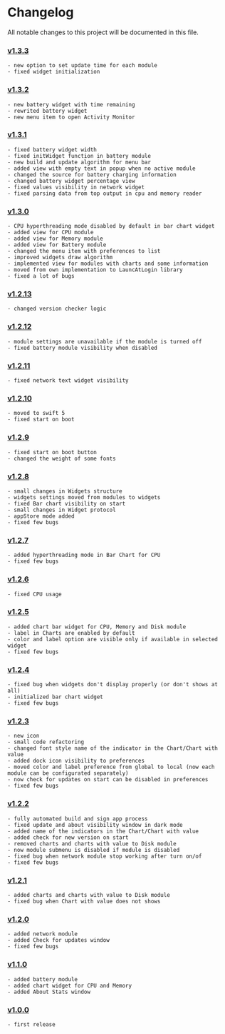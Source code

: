 # Changelog
All notable changes to this project will be documented in this file.

### [v1.3.3]
    - new option to set update time for each module
    - fixed widget initialization

### [v1.3.2]
    - new battery widget with time remaining
    - rewrited battery widget
    - new menu item to open Activity Monitor

### [v1.3.1]
    - fixed battery widget width
    - fixed initWidget function in battery module
    - new build and update algorithm for menu bar
    - added view with empty text in popup when no active module
    - changed the source for battery charging information
    - changed battery widget percentage view
    - fixed values visibility in network widget
    - fixed parsing data from top output in cpu and memory reader

### [v1.3.0]
    - CPU hyperthreading mode disabled by default in bar chart widget
    - added view for CPU module
    - added view for Memory module
    - added view for Battery module
    - changed the menu item with preferences to list
    - improved widgets draw algorithm
    - implemented view for modules with charts and some information
    - moved from own implementation to LauncAtLogin library
    - fixed a lot of bugs

### [v1.2.13]
    - changed version checker logic

### [v1.2.12]
    - module settings are unavailable if the module is turned off
    - fixed battery module visibility when disabled

### [v1.2.11]
    - fixed network text widget visibility

### [v1.2.10]
    - moved to swift 5
    - fixed start on boot

### [v1.2.9]
    - fixed start on boot button
    - changed the weight of some fonts

### [v1.2.8]
    - small changes in Widgets structure
    - widgets settings moved from modules to widgets
    - fixed Bar chart visibility on start
    - small changes in Widget protocol
    - appStore mode added
    - fixed few bugs

### [v1.2.7]
    - added hyperthreading mode in Bar Chart for CPU
    - fixed few bugs

### [v1.2.6]
    - fixed CPU usage

### [v1.2.5]
    - added chart bar widget for CPU, Memory and Disk module
    - label in Charts are enabled by default
    - color and label option are visible only if available in selected widget
    - fixed few bugs

### [v1.2.4]
    - fixed bug when widgets don't display properly (or don't shows at all)
    - initialized bar chart widget
    - fixed few bugs

### [v1.2.3]
    - new icon
    - small code refactoring
    - changed font style name of the indicator in the Chart/Chart with value
    - added dock icon visibility to preferences
    - moved color and label preference from global to local (now each module can be configurated separately)
    - now check for updates on start can be disabled in preferences
    - fixed few bugs

### [v1.2.2]
    - fully automated build and sign app process
    - fixed update and about visibility window in dark mode
    - added name of the indicators in the Chart/Chart with value
    - added check for new version on start
    - removed charts and charts with value to Disk module
    - now module submenu is disabled if module is disabled
    - fixed bug when network module stop working after turn on/of
    - fixed few bugs
    
### [v1.2.1]
    - added charts and charts with value to Disk module
    - fixed bug when Chart with value does not shows

### [v1.2.0]
    - added network module
    - added Check for updates window
    - fixed few bugs

### [v1.1.0]
    - added battery module
    - added chart widget for CPU and Memory
    - added About Stats window

### [v1.0.0]
    - first release

[v1.3.3]: https://github.com/exelban/stats/releases/tag/v1.3.3
[v1.3.2]: https://github.com/exelban/stats/releases/tag/v1.3.2
[v1.3.1]: https://github.com/exelban/stats/releases/tag/v1.3.1
[v1.3.0]: https://github.com/exelban/stats/releases/tag/v1.3.0
[v1.2.13]: https://github.com/exelban/stats/releases/tag/v1.2.13
[v1.2.12]: https://github.com/exelban/stats/releases/tag/v1.2.12
[v1.2.11]: https://github.com/exelban/stats/releases/tag/v1.2.11
[v1.2.10]: https://github.com/exelban/stats/releases/tag/v1.2.10
[v1.2.9]: https://github.com/exelban/stats/releases/tag/v1.2.9
[v1.2.8]: https://github.com/exelban/stats/releases/tag/v1.2.8
[v1.2.7]: https://github.com/exelban/stats/releases/tag/v1.2.7
[v1.2.6]: https://github.com/exelban/stats/releases/tag/v1.2.6
[v1.2.5]: https://github.com/exelban/stats/releases/tag/v1.2.5
[v1.2.4]: https://github.com/exelban/stats/releases/tag/v1.2.4
[v1.2.3]: https://github.com/exelban/stats/releases/tag/v1.2.3
[v1.2.2]: https://github.com/exelban/stats/releases/tag/v1.2.2
[v1.2.1]: https://github.com/exelban/stats/releases/tag/v1.2.1
[v1.2.0]: https://github.com/exelban/stats/releases/tag/v1.2.0
[v1.1.0]: https://github.com/exelban/stats/releases/tag/v1.1.0
[v1.0.0]: https://github.com/exelban/stats/releases/tag/v1.0.0
